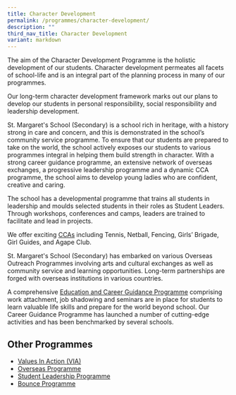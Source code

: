 ```yaml
---
title: Character Development
permalink: /programmes/character-development/
description: ""
third_nav_title: Character Development
variant: markdown
---
```

The aim of the Character Development Programme is the holistic development of our students. Character development permeates all facets of school-life and is an integral part of the planning process in many of our programmes.

Our long-term character development framework marks out our plans to develop our students in personal responsibility, social responsibility and leadership development.

St. Margaret's School (Secondary) is a school rich in heritage, with a history strong in care and concern, and this is demonstrated in the school’s community service programme. To ensure that our students are prepared to take on the world, the school actively exposes our students to various programmes integral in helping them build strength in character. With a strong career guidance programme, an extensive network of overseas exchanges, a progressive leadership programme and a dynamic CCA programme, the school aims to develop young ladies who are confident, creative and caring.  
  

The school has a developmental programme that trains all students in leadership and moulds selected students in their roles as Student Leaders. Through workshops, conferences and camps, leaders are trained to facilitate and lead in projects.

We offer exciting [CCAs](https://www.stmargaretssec.moe.edu.sg/programmes/co-curricular-activities/) including Tennis, Netball, Fencing, Girls’ Brigade, Girl Guides, and Agape Club.

St. Margaret's School (Secondary) has embarked on various Overseas Outreach Programmes involving arts and cultural exchanges as well as community service and learning opportunities. Long-term partnerships are forged with overseas institutions in various countries.  
  

A comprehensive [Education and Career Guidance Programme](https://stmargaretssec.moe.edu.sg/programmes/education-and-career-guidance) comprising work attachment, job shadowing and seminars are in place for students to learn valuable life skills and prepare for the world beyond school. Our Career Guidance Programme has launched a number of cutting-edge activities and has been benchmarked by several schools.

Other Programmes
----------------

* [Values In Action (VIA)](https://www.stmargaretssec.moe.edu.sg/programmes/character-development/values-in-action-via/)
* [Overseas Programme](https://www.stmargaretssec.moe.edu.sg/programmes/character-development/overseas-programme/)
* [Student Leadership Programme](https://www.stmargaretssec.moe.edu.sg/programmes/character-development/student-leadership-programme/)
* [Bounce Programme](https://www.stmargaretssec.moe.edu.sg/programmes/character-development/bounce-programme/)